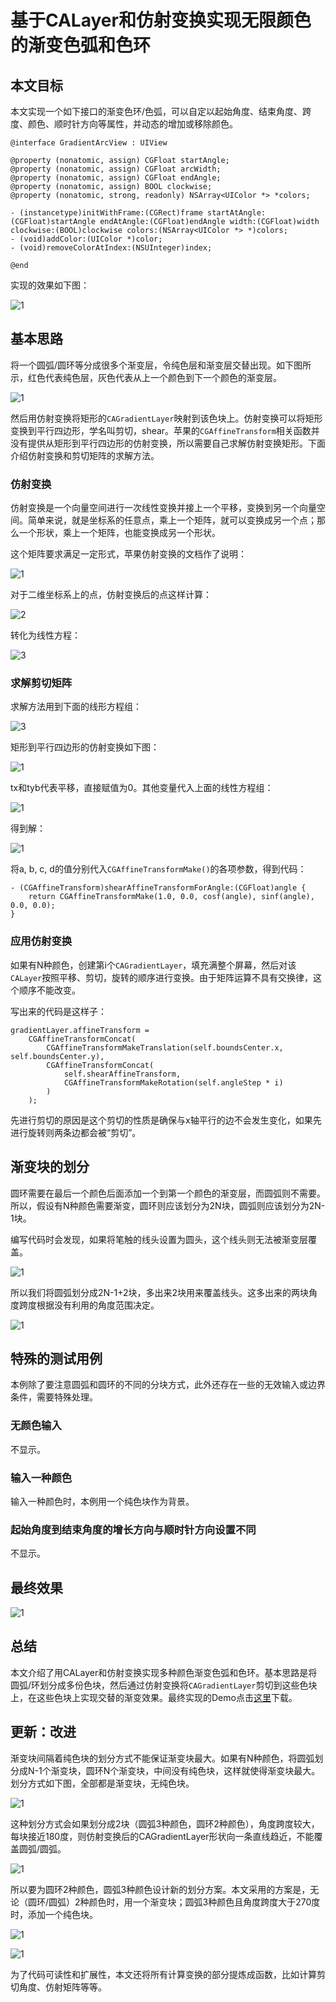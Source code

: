 # 基于CALayer和仿射变换实现无限颜色的渐变色弧和色环

## 本文目标

本文实现一个如下接口的渐变色环/色弧，可以自定以起始角度、结束角度、跨度、颜色、顺时针方向等属性，并动态的增加或移除颜色。

```
@interface GradientArcView : UIView

@property (nonatomic, assign) CGFloat startAngle;
@property (nonatomic, assign) CGFloat arcWidth;
@property (nonatomic, assign) CGFloat endAngle;
@property (nonatomic, assign) BOOL clockwise;
@property (nonatomic, strong, readonly) NSArray<UIColor *> *colors;

- (instancetype)initWithFrame:(CGRect)frame startAtAngle:(CGFloat)startAngle endAtAngle:(CGFloat)endAngle width:(CGFloat)width clockwise:(BOOL)clockwise colors:(NSArray<UIColor *> *)colors;
- (void)addColor:(UIColor *)color;
- (void)removeColorAtIndex:(NSUInteger)index;

@end
```

实现的效果如下图：

![1](/images/2019-05-16/基于CALayer和仿射变换实现无限颜色的渐变圆弧-5.png)


## 基本思路

将一个圆弧/圆环等分成很多个渐变层，令纯色层和渐变层交替出现。如下图所示，红色代表纯色层，灰色代表从上一个颜色到下一个颜色的渐变层。

![1](/images/2019-05-16/基于CALayer和仿射变换实现无限颜色的渐变圆弧-1.png)

然后用仿射变换将矩形的`CAGradientLayer`映射到该色块上。仿射变换可以将矩形变换到平行四边形，学名叫剪切，shear。苹果的`CGAffineTransform`相关函数并没有提供从矩形到平行四边形的仿射变换，所以需要自己求解仿射变换矩形。下面介绍仿射变换和剪切矩阵的求解方法。

### 仿射变换

仿射变换是一个向量空间进行一次线性变换并接上一个平移，变换到另一个向量空间。简单来说，就是坐标系的任意点，乘上一个矩阵，就可以变换成另一个点；那么一个形状，乘上一个矩阵，也能变换成另一个形状。

这个矩阵要求满足一定形式，苹果仿射变换的文档作了说明：

![1](https://docs-assets.developer.apple.com/published/8a0bbde8e5/equation01_2x_fabc9070-1967-4d6f-a086-17ab5fcfef6d.png)

对于二维坐标系上的点，仿射变换后的点这样计算：

![2](https://docs-assets.developer.apple.com/published/8a0bbde8e5/equation02_2x_71f7e62f-7cbe-4670-9b34-924b49e48f72.png)

转化为线性方程：

![3](https://docs-assets.developer.apple.com/published/8a0bbde8e5/equation03_2x_b4b74916-ba29-4c3c-8fa2-ada82ad5c659.png)

### 求解剪切矩阵

求解方法用到下面的线形方程组：

![3](https://docs-assets.developer.apple.com/published/8a0bbde8e5/equation03_2x_b4b74916-ba29-4c3c-8fa2-ada82ad5c659.png)

矩形到平行四边形的仿射变换如下图：

![1](/images/2019-05-16/基于CALayer和仿射变换实现无限颜色的渐变圆弧-2.png)

tx和tyb代表平移，直接赋值为0。其他变量代入上面的线性方程组：

![1](/images/2019-05-16/基于CALayer和仿射变换实现无限颜色的渐变圆弧-3.gif)

得到解：

![1](/images/2019-05-16/基于CALayer和仿射变换实现无限颜色的渐变圆弧-4.gif)

将a, b, c, d的值分别代入`CGAffineTransformMake()`的各项参数，得到代码：

```
- (CGAffineTransform)shearAffineTransformForAngle:(CGFloat)angle {
    return CGAffineTransformMake(1.0, 0.0, cosf(angle), sinf(angle), 0.0, 0.0);
}
```

### 应用仿射变换

如果有N种颜色，创建第i个`CAGradientLayer`，填充满整个屏幕，然后对该`CALayer`按照平移、剪切，旋转的顺序进行变换。由于矩阵运算不具有交换律，这个顺序不能改变。

写出来的代码是这样子：

```
gradientLayer.affineTransform =    
    CGAffineTransformConcat(
        CGAffineTransformMakeTranslation(self.boundsCenter.x, self.boundsCenter.y), 
        CGAffineTransformConcat(
            self.shearAffineTransform, 
            CGAffineTransformMakeRotation(self.angleStep * i)
        )
    );
```

先进行剪切的原因是这个剪切的性质是确保与x轴平行的边不会发生变化，如果先进行旋转则两条边都会被“剪切”。

## 渐变块的划分

圆环需要在最后一个颜色后面添加一个到第一个颜色的渐变层，而圆弧则不需要。所以，假设有N种颜色需要渐变，圆环则应该划分为2N块，圆弧则应该划分为2N-1块。

编写代码时会发现，如果将笔触的线头设置为圆头，这个线头则无法被渐变层覆盖。

![1](/images/2019-05-16/基于CALayer和仿射变换实现无限颜色的渐变圆弧-6.png)

所以我们将圆弧划分成2N-1+2块，多出来2块用来覆盖线头。这多出来的两块角度跨度根据没有利用的角度范围决定。

![1](/images/2019-05-16/基于CALayer和仿射变换实现无限颜色的渐变圆弧-7.png)


## 特殊的测试用例

本例除了要注意圆弧和圆环的不同的分块方式，此外还存在一些的无效输入或边界条件，需要特殊处理。

### 无颜色输入

不显示。

### 输入一种颜色

输入一种颜色时，本例用一个纯色块作为背景。

### 起始角度到结束角度的增长方向与顺时针方向设置不同

不显示。

## 最终效果

![1](/images/2019-05-16/基于CALayer和仿射变换实现无限颜色的渐变圆弧-5.png)

## 总结

本文介绍了用CALayer和仿射变换实现多种颜色渐变色弧和色环。基本思路是将圆弧/环划分成多份色块，然后通过仿射变换将`CAGradientLayer`剪切到这些色块上，在这些色块上实现交替的渐变效果。最终实现的Demo点击[这里](https://github.com/yanmulin/GradientArcViewDemo)下载。

## 更新：改进

渐变块间隔着纯色块的划分方式不能保证渐变块最大。如果有N种颜色，将圆弧划分成N-1个渐变块，圆环N个渐变块，中间没有纯色块，这样就使得渐变块最大。划分方式如下图，全部都是渐变块，无纯色块。

![1](/images/2019-05-16/基于CALayer和仿射变换实现无限颜色的渐变圆弧-8.png)

这种划分方式会如果划分成2块（圆弧3种颜色，圆环2种颜色），角度跨度较大，每块接近180度，则仿射变换后的CAGradientLayer形状向一条直线趋近，不能覆盖圆弧/圆弧。

![1](/images/2019-05-16/基于CALayer和仿射变换实现无限颜色的渐变圆弧-9.png)

所以要为圆环2种颜色，圆弧3种颜色设计新的划分方案。本文采用的方案是，无论（圆环/圆弧）2种颜色时，用一个渐变块；圆弧3种颜色且角度跨度大于270度时，添加一个纯色块。

![1](/images/2019-05-16/基于CALayer和仿射变换实现无限颜色的渐变圆弧-10.png)

![1](/images/2019-05-16/基于CALayer和仿射变换实现无限颜色的渐变圆弧-11.png)

为了代码可读性和扩展性，本文还将所有计算变换的部分提炼成函数，比如计算剪切角度、仿射矩阵等等。
